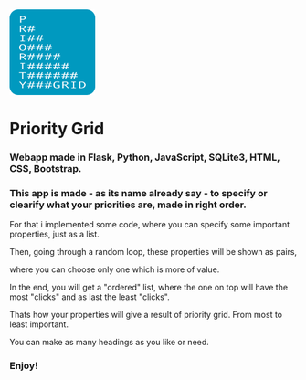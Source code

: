 <img src="https://github.com/krisbaranski/priority_grid/blob/main/static/assets/priority.png" alt="Priority Grid Logo" width="150" height="150">

# Priority Grid

### Webapp made in Flask, Python, JavaScript, SQLite3, HTML, CSS, Bootstrap.

### This app is made - as its name already say - to specify or clearify what your priorities are, made in right order.

For that i implemented some code, where you can specify some important properties, just as a list.

Then, going through a random loop, these properties will be shown as pairs,

where you can choose only one which is more of value.

In the end, you will get a "ordered" list, where the one on top will have the most "clicks" and as last the least "clicks".

Thats how your properties will give a result of priority grid. From most to least important.

You can make as many headings as you like or need.

### Enjoy!
